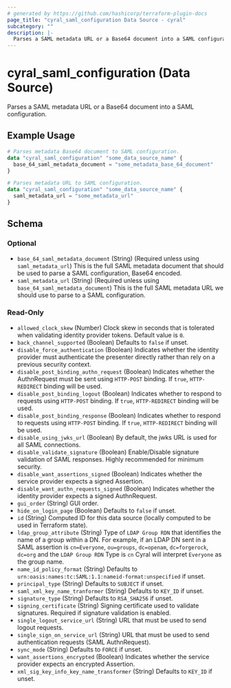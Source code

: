```yaml
---
# generated by https://github.com/hashicorp/terraform-plugin-docs
page_title: "cyral_saml_configuration Data Source - cyral"
subcategory: ""
description: |-
  Parses a SAML metadata URL or a Base64 document into a SAML configuration.
---
```


# cyral_saml_configuration (Data Source)

Parses a SAML metadata URL or a Base64 document into a SAML configuration.

## Example Usage

```terraform
# Parses metadata Base64 document to SAML configuration.
data "cyral_saml_configuration" "some_data_source_name" {
  base_64_saml_metadata_document = "some_metadata_base_64_document"
}

# Parses metadata URL to SAML configuration.
data "cyral_saml_configuration" "some_data_source_name" {
  saml_metadata_url = "some_metadata_url"
}
```

<!-- schema generated by tfplugindocs -->

## Schema

### Optional

- `base_64_saml_metadata_document` (String) (Required unless using `saml_metadata_url`) This is the full SAML metadata document that should be used to parse a SAML configuration, Base64 encoded.
- `saml_metadata_url` (String) (Required unless using `base_64_saml_metadata_document`) This is the full SAML metadata URL we should use to parse to a SAML configuration.

### Read-Only

- `allowed_clock_skew` (Number) Clock skew in seconds that is tolerated when validating identity provider tokens. Default value is `0`.
- `back_channel_supported` (Boolean) Defaults to `false` if unset.
- `disable_force_authentication` (Boolean) Indicates whether the identity provider must authenticate the presenter directly rather than rely on a previous security context.
- `disable_post_binding_authn_request` (Boolean) Indicates whether the AuthnRequest must be sent using `HTTP-POST` binding. If `true`, `HTTP-REDIRECT` binding will be used.
- `disable_post_binding_logout` (Boolean) Indicates whether to respond to requests using `HTTP-POST` binding. If `true`, `HTTP-REDIRECT` binding will be used.
- `disable_post_binding_response` (Boolean) Indicates whether to respond to requests using `HTTP-POST` binding. If `true`, `HTTP-REDIRECT` binding will be used.
- `disable_using_jwks_url` (Boolean) By default, the jwks URL is used for all SAML connections.
- `disable_validate_signature` (Boolean) Enable/Disable signature validation of SAML responses. Highly recommended for minimum security.
- `disable_want_assertions_signed` (Boolean) Indicates whether the service provider expects a signed Assertion.
- `disable_want_authn_requests_signed` (Boolean) Indicates whether the identity provider expects a signed AuthnRequest.
- `gui_order` (String) GUI order.
- `hide_on_login_page` (Boolean) Defaults to `false` if unset.
- `id` (String) Computed ID for this data source (locally computed to be used in Terraform state).
- `ldap_group_attribute` (String) Type of `LDAP Group RDN` that identifies the name of a group within a DN. For example, if an LDAP DN sent in a SAML assertion is `cn=Everyone`, `ou=groups`, `dc=openam`, `dc=forgerock`, `dc=org` and the `LDAP Group RDN` Type is `cn` Cyral will interpret `Everyone` as the group name.
- `name_id_policy_format` (String) Defaults to `urn:oasis:names:tc:SAML:1.1:nameid-format:unspecified` if unset.
- `principal_type` (String) Defaults to `SUBJECT` if unset.
- `saml_xml_key_name_tranformer` (String) Defaults to `KEY_ID` if unset.
- `signature_type` (String) Defaults to `RSA_SHA256` if unset.
- `signing_certificate` (String) Signing certificate used to validate signatures. Required if signature validation is enabled.
- `single_logout_service_url` (String) URL that must be used to send logout requests.
- `single_sign_on_service_url` (String) URL that must be used to send authentication requests (SAML AuthnRequest).
- `sync_mode` (String) Defaults to `FORCE` if unset.
- `want_assertions_encrypted` (Boolean) Indicates whether the service provider expects an encrypted Assertion.
- `xml_sig_key_info_key_name_transformer` (String) Defaults to `KEY_ID` if unset.
